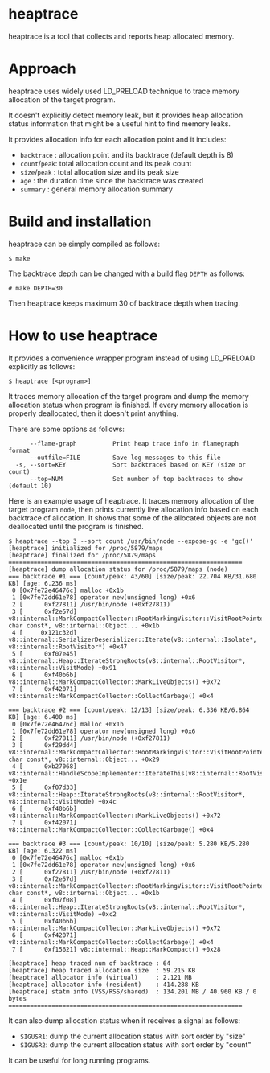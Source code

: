 <!--
SPDX-FileCopyrightText: Copyright (c) 2022 LG Electronics Inc.
SPDX-License-Identifier: GPL-2.0
-->

heaptrace
=========
heaptrace is a tool that collects and reports heap allocated memory.

Approach
========
heaptrace uses widely used LD_PRELOAD technique to trace memory allocation of
the target program.

It doesn't explicitly detect memory leak, but it provides heap allocation status
information that might be a useful hint to find memory leaks.

It provides allocation info for each allocation point and it includes:
- `backtrace`   : allocation point and its backtrace (default depth is 8)
- `count`/`peak`: total allocation count and its peak count
- `size`/`peak` : total allocation size and its peak size
- `age`         : the duration time since the backtrace was created
- `summary`     : general memory allocation summary


Build and installation
======================
heaptrace can be simply compiled as follows:
```
$ make
```
The backtrace depth can be changed with a build flag `DEPTH` as follows:
```
# make DEPTH=30
```
Then heaptrace keeps maximum 30 of backtrace depth when tracing.


How to use heaptrace
====================
It provides a convenience wrapper program instead of using LD_PRELOAD
explicitly as follows:
```
$ heaptrace [<program>]
```

It traces memory allocation of the target program and dump the memory allocation
status when program is finished.  If every memory allocation is properly
deallocated, then it doesn't print anything.

There are some options as follows:
```
      --flame-graph          Print heap trace info in flamegraph format
      --outfile=FILE         Save log messages to this file
  -s, --sort=KEY             Sort backtraces based on KEY (size or count)
      --top=NUM              Set number of top backtraces to show (default 10)
```

Here is an example usage of heaptrace.  It traces memory allocation of the
target program `node`, then prints currently live allocation info based on
each backtrace of allocation.  It shows that some of the allocated objects are
not deallocated until the program is finished.
```
$ heaptrace --top 3 --sort count /usr/bin/node --expose-gc -e 'gc()'
[heaptrace] initialized for /proc/5879/maps
[heaptrace] finalized for /proc/5879/maps
=================================================================
[heaptrace] dump allocation status for /proc/5879/maps (node)
=== backtrace #1 === [count/peak: 43/60] [size/peak: 22.704 KB/31.680 KB] [age: 6.236 ms]
 0 [0x7fe72e46476c] malloc +0x1b
 1 [0x7fe72dd61e78] operator new(unsigned long) +0x6
 2 [      0xf27811] /usr/bin/node (+0xf27811)
 3 [      0xf2e57d] v8::internal::MarkCompactCollector::RootMarkingVisitor::VisitRootPointer(v8::internal::Root, char const*, v8::internal::Object... +0x1b
 4 [     0x121c32d] v8::internal::SerializerDeserializer::Iterate(v8::internal::Isolate*, v8::internal::RootVisitor*) +0x47
 5 [      0xf07e45] v8::internal::Heap::IterateStrongRoots(v8::internal::RootVisitor*, v8::internal::VisitMode) +0x91
 6 [      0xf40b6b] v8::internal::MarkCompactCollector::MarkLiveObjects() +0x72
 7 [      0xf42071] v8::internal::MarkCompactCollector::CollectGarbage() +0x4

=== backtrace #2 === [count/peak: 12/13] [size/peak: 6.336 KB/6.864 KB] [age: 6.400 ms]
 0 [0x7fe72e46476c] malloc +0x1b
 1 [0x7fe72dd61e78] operator new(unsigned long) +0x6
 2 [      0xf27811] /usr/bin/node (+0xf27811)
 3 [      0xf29dd4] v8::internal::MarkCompactCollector::RootMarkingVisitor::VisitRootPointers(v8::internal::Root, char const*, v8::internal::Object... +0x29
 4 [      0xb27068] v8::internal::HandleScopeImplementer::IterateThis(v8::internal::RootVisitor*) +0x1e
 5 [      0xf07d33] v8::internal::Heap::IterateStrongRoots(v8::internal::RootVisitor*, v8::internal::VisitMode) +0x4c
 6 [      0xf40b6b] v8::internal::MarkCompactCollector::MarkLiveObjects() +0x72
 7 [      0xf42071] v8::internal::MarkCompactCollector::CollectGarbage() +0x4

=== backtrace #3 === [count/peak: 10/10] [size/peak: 5.280 KB/5.280 KB] [age: 6.322 ms]
 0 [0x7fe72e46476c] malloc +0x1b
 1 [0x7fe72dd61e78] operator new(unsigned long) +0x6
 2 [      0xf27811] /usr/bin/node (+0xf27811)
 3 [      0xf2e57d] v8::internal::MarkCompactCollector::RootMarkingVisitor::VisitRootPointer(v8::internal::Root, char const*, v8::internal::Object... +0x1b
 4 [      0xf07f08] v8::internal::Heap::IterateStrongRoots(v8::internal::RootVisitor*, v8::internal::VisitMode) +0xc2
 5 [      0xf40b6b] v8::internal::MarkCompactCollector::MarkLiveObjects() +0x72
 6 [      0xf42071] v8::internal::MarkCompactCollector::CollectGarbage() +0x4
 7 [      0xf15621] v8::internal::Heap::MarkCompact() +0x28

[heaptrace] heap traced num of backtrace : 64
[heaptrace] heap traced allocation size  : 59.215 KB
[heaptrace] allocator info (virtual)     : 2.121 MB
[heaptrace] allocator info (resident)    : 414.288 KB
[heaptrace] statm info (VSS/RSS/shared)  : 134.201 MB / 40.960 KB / 0 bytes
=================================================================
```

It can also dump allocation status when it receives a signal as follows:
- `SIGUSR1`: dump the current allocation status with sort order by "size"
- `SIGUSR2`: dump the current allocation status with sort order by "count"

It can be useful for long running programs.
